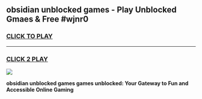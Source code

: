 
## obsidian unblocked games - Play Unblocked Gmaes & Free #wjnr0
<h3>
<a href="https://premium.freeplayer.one?title=obsidian_unblocked_games&ref=01M">CLICK TO PLAY</a></h3>
<hr>

<h3>
<a href="https://premium.freeplayer.one?title=obsidian_unblocked_games&ref=01M">CLICK 2 PLAY</a>
  
</h3>

<a href="https://premium.freeplayer.one?title=obsidian_unblocked_games&ref=01M"><img src="https://clearcache.store/games.png"></a>


**obsidian unblocked games games unblocked: Your Gateway to Fun and Accessible Online Gaming**
